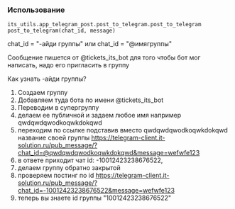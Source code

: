 ### Использование


~~~~
its_utils.app_telegram_post.post_to_telegram.post_to_telegram
post_to_telegram(chat_id, message)
~~~~


chat_id  = "-айди группы"  или  chat_id  = "@имягруппы"

Сообщение пишется от @tickets_its_bot
для того чтобы бот мог написать, надо его пригласить в группу

Как узнать -айди группы?

1) Создаем группу
2) Добавляем туда бота по имени @tickets_its_bot
3) Переводим в супергруппу
4) делаем ее публичной и задаем любое имя например qwdqwdqwodkoqwkdokqwd
5) переходим по ссылке подставив вместо qwdqwdqwodkoqwkdokqwd название своей группы
https://telegram-client.it-solution.ru/pub_message/?chat_id=@qwdqwdqwodkoqwkdokqwd&message=wefwfe123
6) в ответе приходит чат id: -10012423238676522,
7) делаем группу обратно закрытой
8) проверяем постинг по id https://telegram-client.it-solution.ru/pub_message/?chat_id=-10012423238676522&message=wefwfe123
9) теперь вы знаете id группы "10012423238676522"





